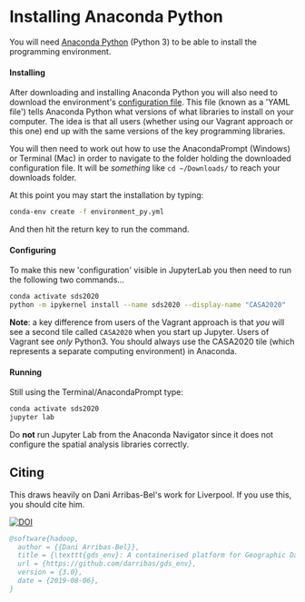 # Installing Anaconda Python

You will need [Anaconda Python](https://www.anaconda.com/distribution/#download-section) (Python 3) to be able to install the programming environment.

#### Installing

After downloading and installing Anaconda Python you will also need to download the environment's [configuration file](https://raw.githubusercontent.com/jreades/sds_env/master/conda/environment_py.yml). This file (known as a 'YAML file') tells Anaconda Python what versions of what libraries to install on your computer. The idea is that all users (whether using our Vagrant approach or this one) end up with the same versions of the key programming libraries.

You will then need to work out how to use the AnacondaPrompt (Windows) or Terminal (Mac) in order to navigate to the folder holding the downloaded configuration file. It will be _something_ like `cd ~/Downloads/` to reach your downloads folder.

At this point you may start the installation by typing: 
```bash
conda-env create -f environment_py.yml
```
And then hit the return key to run the command.

#### Configuring

To make this new 'configuration' visible in JupyterLab you then need to run the following two commands...

```bash
conda activate sds2020
python -m ipykernel install --name sds2020 --display-name "CASA2020" 
```

**Note**: a key difference from users of the Vagrant approach is that _you_ will see a second tile called `CASA2020` when you start up Jupyter. Users of Vagrant see _only_ Python3. You should always use the CASA2020 tile (which represents a separate computing environment) in Anaconda.

#### Running

Still using the Terminal/AnacondaPrompt type:
```bash
conda activate sds2020
jupyter lab
```

Do **not** run Jupyter Lab from the Anaconda Navigator since it does not configure the spatial analysis libraries correctly.

## Citing

This draws heavily on Dani Arribas-Bel's work for Liverpool. If you use this, you should cite him.

[![DOI](https://zenodo.org/badge/65582539.svg)](https://zenodo.org/badge/latestdoi/65582539)

```bibtex
@software{hadoop,
  author = {{Dani Arribas-Bel}},
  title = {\texttt{gds_env}: A containerised platform for Geographic Data Science},
  url = {https://github.com/darribas/gds_env},
  version = {3.0},
  date = {2019-08-06},
}
```

